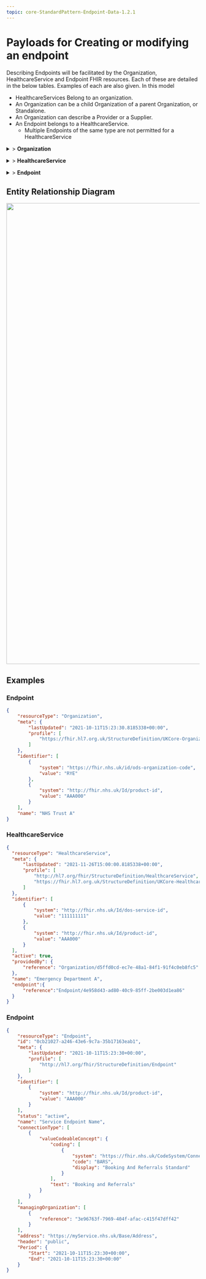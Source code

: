 ```yaml
---
topic: core-StandardPattern-Endpoint-Data-1.2.1
---
```


# Payloads for Creating or modifying an endpoint

Describing Endpoints will be facilitated by the Organization, HealthcareService and Endpoint FHIR resources. Each of these are detailed in the below tables. Examples of each are also given. In this model

*  HealthcareServices Belong to an organization.
*  An Organization can be a child Organization of a parent Organization, or Standalone.
*  An Organization can describe a Provider or a Supplier.
*  An Endpoint belongs to a HealthcareService.
	* Multiple Endpoints of the same type are not permitted for a HealthcareService



<details>
  <summary>> <b class="barslink">Organization</b></summary>
      <p>              
        <p>This resource will describe either the Organisation of the Provider or the Organisation of the Supplier managing an Endpoint</p>
        {{tree:https://fhir.hl7.org.uk/StructureDefinition/UKCore-Organization, hybrid}}
        </p>


| Data Item                                                      | Implementation Guidance                                                                                                                                                                                                                      | Necessity | Profile Cardinality | Example                                                              | Immutable |
|----------------------------------------------------------------|----------------------------------------------------------------------------------------------------------------------------------------------------------------------------------------------------------------------------------------------|-----------|---------------------|----------------------------------------------------------------------|-----------|
| Organization                                                   | https://fhir.hl7.org.uk/StructureDefinition/UKCore-Organization                                                                                                                                                                              |           |                     |                                                                      |           |
| Organization.id                                                | This MUST only be populated with an id generated by the Endpoint Catalogue in the synchronous HTTP response upon creation. Its necessity is applicable to all VERBS  bar POST                                                                | MUST      | 0.1                 | 236bb75d-90ef-461f-b71e-fde7f899802c                                 | Y         |
| Organization.meta                                              | https://www.hl7.org/fhir/resource.html#Meta                                                                                                                                                                                                  | MUST      |                     |                                                                      | Y         |
| Organization.meta.lastUpdated                                  | This MUST be supplied by the client with the time the resource is requested to be created or updated. If it is before the timestamp on the resource on an update, the request will be rejected. This is not the case for a DELETE operation. | MUST      |                     | 2021-11-26T15:00:00.8185338+00:00                                    | Y         |
| Organization.meta.profile                                      | This MUST be populated with the structure definition for the R4 Organization Resource                                                                                                                                                        | MUST      |                     | https://fhir.hl7.org.uk/StructureDefinition/UKCore-Organization      | Y         |
| Organization.identifier[1]                                     |                                                                                                                                                                                                                                              | MUST      |                     |                                                                      | Y         |
| Organization.identifier[0]                                     | This MUST Contain the identifier for Organization ODS code                                                                                                                                                                                   | MUST      |                     |                                                                      | Y         |
| Organization.identifier[0].system                              | This MUST be the ODS code system identifier https://fhir.nhs.uk/id/ods-organization-code                                                                                                                                                     | MUST      |                     | https://fhir.nhs.uk/id/ods-organization-code                         | Y         |
| Organization.identifier[0].value                               | The ODS code as a string.                                                                                                                                                                                                                    | MUST      |                     | AA01                                                                 | Y         |
| Organization.identifier[1]                                     | this MUST contain the identifier for  Product ID                                                                                                                                                                                             | MUST      |                     |                                                                      | Y         |
| Organization.identifier[1].system                              | this MUST be the Product ID system Identifier for  http://fhir.nhs.uk/Id/product-id                                                                                                                                                          | MUST      |                     | http://fhir.nhs.uk/Id/product-id                                     | Y         |
| Organization.identifier[1].value                               | The hexadecimal Product ID as a string.                                                                                                                                                                                                      | MUST      |                     | AAA000                                                               | Y         |
| Organization.name                                              | The name of the Organization                                                                                                                                                                                                                 | MUST      |                     | "NHS Trust A" OR "Supplier A"                                        | Y         |
| Organization.partOf                                            | If this Organization describes a child organisation, then the reference to the parent MUST be populated                                                                                                                                      | SHOULD    |                     |                                                                      | N         |
| Organization.partOf.reference                                  | the reference to the parent organization.                                                                                                                                                                                                    | SHOULD    |                     | Organization/d5ffd0cd-ec7e-48a1-84f1-91f4c0eb8fc5                    | N         |
| Organization.type                                              | Follow UK Core guidance for populating this element.                                                                                                                                                                                         | COULD     |                     |                                                                      | N         |
| Organization.type.ValueCodeableConcept                         | Follow UK Core guidance for populating this element.                                                                                                                                                                                         | COULD     |                     |                                                                      | N         |
| Organization.alias                                             | Follow UK Core guidance for populating this element.                                                                                                                                                                                         | COULD     |                     |                                                                      | N         |
| Organization.telecom                                           | Follow UK Core guidance for populating this element.                                                                                                                                                                                         | COULD     |                     |                                                                      | N         |
| Organization.address                                           | Follow UK Core guidance for populating this element.                                                                                                                                                                                         | COULD     |                     |                                                                      | N         |
| Organization.contact                                           | Follow UK Core guidance for populating this element.                                                                                                                                                                                         | COULD     |                     |                                                                      | N         |
| Organization.endpoint                                          | Not currently used in this implementation.                                                                                                                                                                                                   | COULD     |                     |                                                                      | N         |



</details>
<p>
<details>
  <summary>> <b class="barslink">HealthcareService</b></summary>
      <p>              
        <p>This Resource describes the healthcare service that the endpoint is serving.</p>
        {{tree:https://fhir.hl7.org.uk/StructureDefinition/UKCore-HealthcareService , hybrid}}
        </p>


| Data Item                                                      | Implementation Guidance                                                                                                                                                                                                                      | Necessity | Profile Cardinality | Example                                                              | Immutable |
|----------------------------------------------------------------|----------------------------------------------------------------------------------------------------------------------------------------------------------------------------------------------------------------------------------------------|-----------|---------------------|----------------------------------------------------------------------|-----------|
| HealthcareService                                              | https://fhir.hl7.org.uk/StructureDefinition/UKCore-HealthcareService                                                                                                                                                                         |           |                     |                                                                      |           |
| HealthcareService.id                                           | This MUST only be populated with an id generated by the Endpoint Catalogue in the synchronous HTTP response upon creation. Its necessity is applicable to all VERBS  bar POST                                                                | MUST      | 0.1                 | 236bb75d-90ef-461f-b71e-fde7f899802c                                 | Y         |
| HealthcareService.meta                                         | https://www.hl7.org/fhir/resource.html#Meta                                                                                                                                                                                                  | MUST      |                     |                                                                      | Y         |
| HealthcareService.meta.profile                                 | This MUST be populated with the structure definition for the R4 HealthcareService Resource                                                                                                                                                   | MUST      |                     | https://fhir.hl7.org.uk/StructureDefinition/UKCore-HealthcareService | Y         |
| HealthcareService.meta.lastUpdated                             | This MUST be supplied by the client with the time the resource is requested to be created or updated. If it is before the timestamp on the resource on an update, the request will be rejected. This is not the case for a DELETE operation. | MUST      |                     | 2021-11-26T15:00:00.8185338+00:00                                    | Y         |
| HealthcareService.identifier[1]                                |                                                                                                                                                                                                                                              | MUST      |                     |                                                                      | Y         |
| HealthcareService.identifier[0]                                | This MUST Contain the identifier for HealthcareService service ID                                                                                                                                                                            | MUST      |                     |                                                                      | Y         |
| HealthcareService.identifier[0].system                         | This MUST be the system used for the Service ID, in this example, DoS ID                                                                                                                                                                     | MUST      |                     | http://fhir.nhs.uk/Id/dos-service-id                                 | Y         |
| HealthcareService.identifier[0].value                          | The Service ID code as a string.                                                                                                                                                                                                             | MUST      |                     | 1122334455                                                           | Y         |
| HealthcareService.identifier[1]                                | this MUST contain the identifier for  Product ID                                                                                                                                                                                             | MUST      |                     | http://fhir.nhs.uk/Id/product-id                                     | Y         |
| HealthcareService.identifier[1].system                         | this MUST be the Product ID system Identifier for  http://fhir.nhs.uk/Id/product-id                                                                                                                                                          | MUST      |                     | AAA000                                                               | Y         |
| HealthcareService.identifier[1].value                          | The hexadecimal Product ID as a string.                                                                                                                                                                                                      | MUST      |                     |                                                                      | Y         |
| HealthcareService.active                                       | Whether this Service is Active and ready to accept requests.                                                                                                                                                                                 | MUST      |                     | TRUE                                                                 | Y         |
| HealthcareService.providedBy                                   | The provider Organization this HealthcareService is provided by.                                                                                                                                                                             | MUST      |                     |                                                                      | Y         |
| HealthcareService.providedBy.reference                         | A reference to the id of the Organization, this MUST exist.                                                                                                                                                                                  | MUST      |                     | Organization/d5ffd0cd-ec7e-48a1-84f1-91f4c0eb8fc5                    | Y         |
| HealthcareService.name                                         | The name of the HealthcareService                                                                                                                                                                                                            | MUST      |                     | Emergency Department A                                               | Y         |
| HealthcareService.endpoint                                     | A reference to the Endpoint associated to this HealthcareService. This MUST be a reference to the BaRS endpoint.                                                                                                                             | MUST      |                     |                                                                      | N         |
| HealthcareService.endpoint.reference                           | This MUST be a reference to the BaRS endpoint.                                                                                                                                                                                               | MUST      |                     | Endpoint/d5ffd0cd-ec7e-48a1-84f1-91f4c0eb8fc5                        | N         |
| HealthcareService.category                                     | Follow UK Core guidance for populating this element.                                                                                                                                                                                         | COULD     |                     |                                                                      | N         |
| HealthcareService.type                                         | Follow UK Core guidance for populating this element.                                                                                                                                                                                         | COULD     |                     |                                                                      | N         |
| HealthcareService.specialty                                    | Follow UK Core guidance for populating this element.                                                                                                                                                                                         | COULD     |                     |                                                                      | N         |
| HealthcareService.location                                     | Follow UK Core guidance for populating this element.                                                                                                                                                                                         | COULD     |                     |                                                                      | N         |
| HealthcareService.name                                         | Follow UK Core guidance for populating this element.                                                                                                                                                                                         | COULD     |                     |                                                                      | N         |
| HealthcareService.comment                                      | Follow UK Core guidance for populating this element.                                                                                                                                                                                         | COULD     |                     |                                                                      | N         |
| HealthcareService.extraDetails                                 | Follow UK Core guidance for populating this element.                                                                                                                                                                                         | COULD     |                     |                                                                      | N         |
| HealthcareService.photo                                        | Follow UK Core guidance for populating this element.                                                                                                                                                                                         | COULD     |                     |                                                                      | N         |
| HealthcareService.telecom                                      | Follow UK Core guidance for populating this element.                                                                                                                                                                                         | COULD     |                     |                                                                      | N         |
| HealthcareService.coverageArea                                 | Follow UK Core guidance for populating this element.                                                                                                                                                                                         | COULD     |                     |                                                                      | N         |
| HealthcareService.eligibility                                  | Follow UK Core guidance for populating this element.                                                                                                                                                                                         | COULD     |                     |                                                                      | N         |
| HealthcareService.serviceProvisionCode                         | Follow UK Core guidance for populating this element.                                                                                                                                                                                         | COULD     |                     |                                                                      | N         |
| HealthcareService.program                                      | Follow UK Core guidance for populating this element.                                                                                                                                                                                         | COULD     |                     |                                                                      | N         |
| HealthcareService.characteristic                               | Follow UK Core guidance for populating this element.                                                                                                                                                                                         | COULD     |                     |                                                                      | N         |
| HealthcareService.communication                                | Follow UK Core guidance for populating this element.                                                                                                                                                                                         | COULD     |                     |                                                                      | N         |
| HealthcareService.referralMethod                               | Follow UK Core guidance for populating this element.                                                                                                                                                                                         | COULD     |                     |                                                                      | N         |
| HealthcareService.appoiuntmentRequired                         | Follow UK Core guidance for populating this element.                                                                                                                                                                                         | COULD     |                     |                                                                      | N         |
| HealthcareService.availableTime                                | Follow UK Core guidance for populating this element.                                                                                                                                                                                         | COULD     |                     |                                                                      | N         |
| HealthcareService.notAvailable                                 | Follow UK Core guidance for populating this element.                                                                                                                                                                                         | COULD     |                     |                                                                      | N         |
| HealthcareService.availabilityExceptions                       | Follow UK Core guidance for populating this element.                                                                                                                                                                                         | COULD     |                     |                                                                      | N         |


</details>
<p>
<details>
  <summary>> <b class="barslink">Endpoint</b></summary>
      <p>              
        <p>This resource describes the endpoint itself including data around how to interact with it </p>
        {{tree:http://hl7.org/fhir/structuredefinition/endpoint, hybrid}}
        </p>



| Data Item                                                      | Implementation Guidance                                                                                                                                                                                                                      | Necessity | Profile Cardinality | Example                                                              | Immutable |
|----------------------------------------------------------------|----------------------------------------------------------------------------------------------------------------------------------------------------------------------------------------------------------------------------------------------|-----------|---------------------|----------------------------------------------------------------------|-----------|
| Endpoint                                                       | http://hl7.org/fhir/structuredefinition/endpoint                                                                                                                                                                                             |           |                     |                                                                      |           |
| Endpoint.id                                                    | This MUST only be populated with an id generated by the Endpoint Catalogue in the synchronous HTTP response upon creation. Its necessity is applicable to all VERBS  bar POST                                                                | MUST      | 0.1                 | 236bb75d-90ef-461f-b71e-fde7f899802c                                 | Y         |
| Endpoint.meta                                                  | https://www.hl7.org/fhir/resource.html#Meta                                                                                                                                                                                                  | MUST      |                     |                                                                      | Y         |
| Endpoint.meta.profile                                          | This MUST be populated with the structure definition for the R4 Endpoint Resource                                                                                                                                                            | MUST      |                     | https://fhir.hl7.org.uk/StructureDefinition/UKCore-Endpoint          | Y         |
| Endpoint.lastUpdated                                           | This MUST be supplied by the client with the time the resource is requested to be created or updated. If it is before the timestamp on the resource on an update, the request will be rejected. This is not the case for a DELETE operation. | MUST      |                     | 2021-11-26T15:00:00.8185338+00:00                                    | Y         |
| Endpoint.identifier[0]                                         | this MUST contain the identifier for  Product ID                                                                                                                                                                                             | MUST      |                     |                                                                      | Y         |
| Endpoint.identifier[0].system                                  | this MUST be the Product ID system Identifier for  http://fhir.nhs.uk/Id/product-id                                                                                                                                                          | MUST      |                     | http://fhir.nhs.uk/Id/product-id                                     | Y         |
| Endpoint.identifier[0].value                                   | The hexadecimal Product ID as a string.                                                                                                                                                                                                      | MUST      |                     | AAA000                                                               | Y         |
| Endpoint.status                                                | Whether this Service is Active and ready to accept requests. This MUST be inline with  the HealthcareService.active value                                                                                                                    | MUST      |                     | active                                                               | Y         |
| Endpoint.managingOrganization                                  | The Provider or Supplier Organization that manages this Endpoint. This DOES NOT need to match HealthcareService.providedBy.                                                                                                                  | MUST      |                     |                                                                      | Y         |
| Endpoint.managingOrganization.reference                        | A reference to the id of the Organization, this MUST exist.                                                                                                                                                                                  | MUST      |                     | Organization/51ab1d8b-72c3-4ca0-877c-b5f73faf36b5                    | Y         |
| Endpoint.connectionType                                        |                                                                                                                                                                                                                                              | MUST      |                     |                                                                      | Y         |
| Endpoint.connectionType.valueCodeableConcept                   |                                                                                                                                                                                                                                              |           |                     |                                                                      | Y         |
| Endpoint.connectionType.valueCodeableConcept.coding[0]         | This MUST define the type of connection this endpoint supports. In this Instance describing a BaRS endpoint.                                                                                                                                 | MUST      |                     |                                                                      | Y         |
| Endpoint.connectionType.valueCodeableConcept.coding[0].system  | MUST be  https://fhir.nhs.uk/CodeSystem/ConnectionTypes                                                                                                                                                                                      | MUST      |                     | https://fhir.nhs.uk/CodeSystem/ConnectionTypes                       | Y         |
| Endpoint.connectionType.valueCodeableConcept.coding[0].code    | MUST be "BARS"                                                                                                                                                                                                                               | MUST      |                     | BARS                                                                 | Y         |
| Endpoint.connectionType.valueCodeableConcept.coding[0].display | MUST be  "Booking And Referrals Standard"                                                                                                                                                                                                    | MUST      |                     | Booking And Referrals Standard                                       | Y         |
| Endpoint.connectionType.valueCodeableConcept.text              | MUST be "Booking and Referrals"                                                                                                                                                                                                              | MUST      |                     | Booking and Referrals                                                | Y         |
| Endpoint.address                                               | This MUST be the receiving systems base URL for BARS.                                                                                                                                                                                        | MUST      |                     | https://MyBaseServerAddress.nhs.uk/FHIR/R4                           | Y         |
| Endpoint.name                                                  | The name of this Endpoint, defined by the service                                                                                                                                                                                            | MUST      |                     | Emergency Department B - BaRS Endpoint                               | Y         |
| Endpoint.header                                                | Defines whether this endpoint is public or private.                                                                                                                                                                                          | COULD     |                     | public                                                               | N         |
| Endpoint.Period                                                | Interval the endpoint is expected to be operational                                                                                                                                                                                          | MUST      |                     |                                                                      | Y         |
| Endpoint.Period.Start                                          | Date from which the endpoint is active.                                                                                                                                                                                                      | MUST      |                     | 2024-11-26T15:00:00.8185338+00:00                                    | Y         |
| Endpoint.Period.End                                            | Date from the endpoint is inactive.                                                                                                                                                                                                          | COULD     |                     | 2028-11-26T15:00:00.8185338+00:00                                    | N         |
| Endpoint.contact                                               | Follow UK Core guidance for populating this element.                                                                                                                                                                                         | COULD     |                     |                                                                      | N         |
| Endpoint.payloadType                                           | Follow UK Core guidance for populating this element.                                                                                                                                                                                         | COULD     |                     |                                                                      | N         |
| Endpoint.payloadMimeType                                       | Follow UK Core guidance for populating this element.                                                                                                                                                                                         | COULD     |                     |                                                                      | N         |



</details>
<p>

## Entity Relationship Diagram

<a href="https://raw.githubusercontent.com/NHSDigital/NHSDigital-FHIR-BookingAndReferrals/main/BaRS-images/images/EntityMaps/EntityMapEndpointCatalogue-1.0.0.svg" target="_blank"><img src="https://raw.githubusercontent.com/NHSDigital/NHSDigital-FHIR-BookingAndReferrals/main/BaRS-images/images/EntityMaps/EntityMapEndpointCatalogue-1.0.0.svg" width="1200"></img></a>

## Examples

### Endpoint 
```json
{
	"resourceType": "Organization",
	"meta": {
		"lastUpdated": "2021-10-11T15:23:30.8185338+00:00",
		"profile": [
			"https://fhir.hl7.org.uk/StructureDefinition/UKCore-Organization"
		]
	},
	"identifier": [
		{
			"system": "https://fhir.nhs.uk/id/ods-organization-code",
			"value": "RYE"
		},
		{
			"system": "http://fhir.nhs.uk/Id/product-id",
			"value": "AAA000"
		}
	],
	"name": "NHS Trust A"
}
```

### HealthcareService 
```json
{
  "resourceType": "HealthcareService",
  "meta": {
      "lastUpdated": "2021-11-26T15:00:00.8185338+00:00",
      "profile": [
          "http://hl7.org/fhir/StructureDefinition/HealthcareService",
          "https://fhir.hl7.org.uk/StructureDefinition/UKCore-HealthcareService"
      ]
  },
  "identifier": [
      {
          "system": "http://fhir.nhs.uk/Id/dos-service-id",
          "value": "111111111"
      },
      {
          "system": "http://fhir.nhs.uk/Id/product-id",
          "value": "AAA000"
      }
  ],
  "active": true,
  "providedBy": {
      "reference": "Organization/d5ffd0cd-ec7e-48a1-84f1-91f4c0eb8fc5"
  },
  "name": "Emergency Department A",
  "endpoint":{
      "reference":"Endpoint/4e958d43-ad80-40c9-85ff-2be003d1ea86"
  }
}
```

### Endpoint 
```json
{
	"resourceType": "Endpoint",
	"id": "0cb21027-a246-43e6-9c7a-35b17163eab1",
	"meta": {
		"lastUpdated": "2021-10-11T15:23:30+00:00",
		"profile": [
			"http://hl7.org/fhir/StructureDefinition/Endpoint"
		]
	},
	"identifier": [
		{
			"system": "http://fhir.nhs.uk/Id/product-id",
			"value": "AAA000"
		}
	],
	"status": "active",
	"name": "Service Endpoint Name",
	"connectionType": [
		{
			"valueCodeableConcept": {
				"coding": [
					{
						"system": "https://fhir.nhs.uk/CodeSystem/ConnectionTypes",
						"code": "BARS",
						"display": "Booking And Referrals Standard"
					}
				],
				"text": "Booking and Referrals"
			}
		}
	],
	"managingOrganization": [
		{
			"reference": "3e96763f-7969-404f-afac-c415f47dff42"
		}
	],
	"address": "https://myService.nhs.uk/Base/Address",
	"header": "public",
	"Period": {
		"Start": "2021-10-11T15:23:30+00:00",
		"End": "2021-10-11T15:23:30+00:00"
	}
}
```